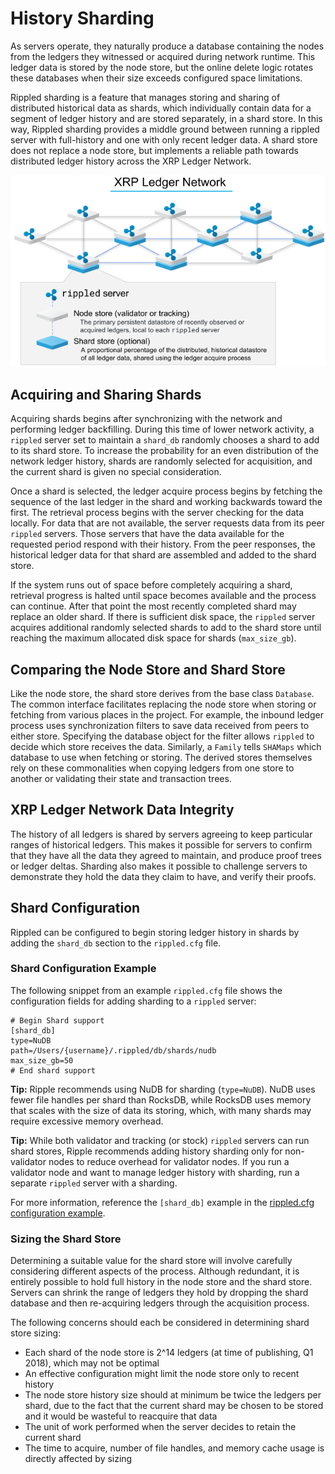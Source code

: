 # History Sharding

As servers operate, they naturally produce a database containing the nodes from the ledgers they witnessed or acquired during network runtime. This ledger data is stored by the node store, but the online delete logic rotates these databases when their size exceeds configured space limitations.

Rippled sharding is a feature that manages storing and sharing of distributed historical data as shards, which individually contain data for a segment of ledger history and are stored separately, in a shard store. In this way, Rippled sharding provides a middle ground between running a rippled server with full-history and one with only recent ledger data. A shard store does not replace a node store, but implements a reliable path towards distributed ledger history across the XRP Ledger Network.

[![XRP Ledger Network: Nodes and Shard Store Diagram](img/xrp-ledger-network-node-and-shard-stores.png)](img/xrp-ledger-network-node-and-shard-stores.png)

## Acquiring and Sharing Shards

Acquiring shards begins after synchronizing with the network and performing ledger backfilling. During this time of lower network activity, a `rippled` server set to maintain a `shard_db` randomly chooses a shard to add to its shard store. To increase the probability for an even distribution of the network ledger history, shards are randomly selected for acquisition, and the current shard is given no special consideration.

Once a shard is selected, the ledger acquire process begins by fetching the sequence of the last ledger in the shard and working backwards toward the first. The retrieval process begins with the server checking for the data locally. For data that are not available, the server requests data from its peer `rippled` servers. Those servers that have the data available for the requested period respond with their history. From the peer responses, the historical ledger data for that shard are assembled and added to the shard store.

If the system runs out of space before completely acquiring a shard, retrieval progress is halted until space becomes available and the process can continue. After that point the most recently completed shard may replace an older shard. If there is sufficient disk space, the `rippled` server acquires additional randomly selected shards to add to the shard store until reaching the maximum allocated disk space for shards (`max_size_gb`).

## Comparing the Node Store and Shard Store

Like the node store, the shard store derives from the base class `Database`. The common interface facilitates replacing the node store when storing or fetching from various places in the project. For example, the inbound ledger process uses synchronization filters to save data received from peers to either store. Specifying the database object for the filter allows `rippled` to decide which store receives the data. Similarly, a `Family` tells `SHAMaps` which database to use when fetching or storing. The derived stores themselves rely on these commonalities when copying ledgers from one store to another or validating their state and transaction trees.

## XRP Ledger Network Data Integrity

The history of all ledgers is shared by servers agreeing to keep particular ranges of historical ledgers. This makes it possible for servers to confirm that they have all the data they agreed to maintain, and produce proof trees or ledger deltas. Sharding also makes it possible to challenge servers to demonstrate they hold the data they claim to have, and verify their proofs.

## Shard Configuration
Rippled can be configured to begin storing ledger history in shards by adding the `shard_db` section to the `rippled.cfg` file.

### Shard Configuration Example
The following snippet from an example `rippled.cfg` file shows the configuration fields for adding sharding to a `rippled` server:

```
# Begin Shard support
[shard_db]
type=NuDB
path=/Users/{username}/.rippled/db/shards/nudb
max_size_gb=50
# End shard support
```

**Tip:** Ripple recommends using NuDB for sharding (`type=NuDB`). NuDB uses fewer file handles per shard than RocksDB, while RocksDB uses memory that scales with the size of data its storing, which, with many shards may require excessive memory overhead.

**Tip:** While both validator and tracking (or stock) `rippled` servers can run shard stores, Ripple recommends adding history sharding only for non-validator nodes to reduce overhead for validator nodes. If you run a validator node and want to manage ledger history with sharding, run a separate `rippled` server with a sharding.

For more information, reference the `[shard_db]` example in the [rippled.cfg configuration example](https://github.com/ripple/rippled/blob/master/doc/rippled-example.cfg).

### Sizing the Shard Store
Determining a suitable value for the shard store will involve carefully considering different aspects of the process. Although redundant, it is entirely possible to hold full history in the node store and the shard store. Servers can shrink the range of ledgers they hold by dropping the shard database and then re-acquiring ledgers through the acquisition process.

The following concerns should each be considered in determining shard store sizing:

- Each shard of the node store is 2^14 ledgers (at time of publishing, Q1 2018), which may not be optimal
- An effective configuration might limit the node store only to recent history
- The node store history size should at minimum be twice the ledgers per shard, due to the fact that the current shard may be chosen to be stored and it would be wasteful to reacquire that data
- The unit of work performed when the server decides to retain the current shard
- The time to acquire, number of file handles, and memory cache usage is directly affected by sizing

